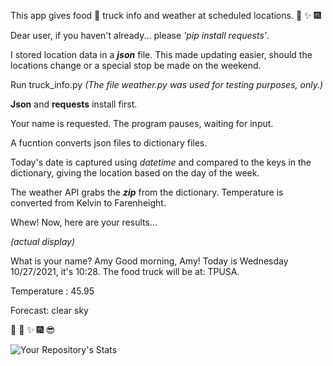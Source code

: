This app gives food :fork_and_knife: truck info and weather at scheduled locations.  :tada: :sparkles: :fireworks:

Dear user, if you haven't already...  please *'pip install requests'*. 

I stored location data in a **_json_** file.  This made updating easier, should the locations change or a special stop be made on the weekend.

Run truck_info.py
*(The file weather.py was used for testing purposes, only.)*

**Json** and **requests** install first.

Your name is requested. The program pauses, waiting for input.

A fucntion converts json files to dictionary files.

Today's date is captured using *datetime* and compared to the keys in the dictionary, giving the location based on the day of the week.

The weather API grabs the ***zip*** from the dictionary. Temperature is converted from Kelvin to Farenheight. 

Whew! Now, here are your results...

*(actual display)*

What is your name? Amy
Good morning, Amy! Today is Wednesday 10/27/2021, it's 10:28. The food truck will be at: TPUSA.

Temperature :  45.95

Forecast:  clear sky

:triumph: :tada: :sparkles: :fireworks: :sunglasses:

![Your Repository's Stats](https://github-readme-stats.vercel.app/api?username=amyktomey&show_icons=true)